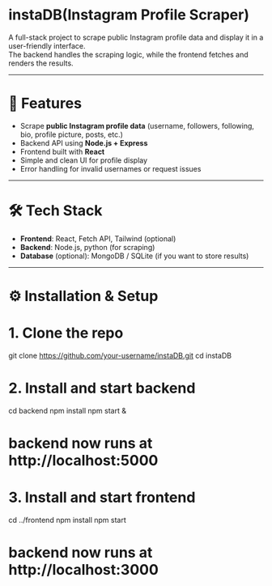 # instaDB(Instagram Profile Scraper)


A full-stack project to scrape public Instagram profile data and display it in a user-friendly interface.  
The backend handles the scraping logic, while the frontend fetches and renders the results.  

---

# 🚀 Features  
- Scrape **public Instagram profile data** (username, followers, following, bio, profile picture, posts, etc.)  
- Backend API using **Node.js + Express**  
- Frontend built with **React**  
- Simple and clean UI for profile display  
- Error handling for invalid usernames or request issues  

---

# 🛠️ Tech Stack  
- **Frontend**: React, Fetch API, Tailwind (optional)  
- **Backend**: Node.js, python (for scraping)  
- **Database** (optional): MongoDB / SQLite (if you want to store results)  

---
 
# ⚙️ Installation & Setup  

# 1. Clone the repo
git clone https://github.com/your-username/instaDB.git
cd instaDB

# 2. Install and start backend
cd backend
npm install
npm start &
# backend now runs at http://localhost:5000

# 3. Install and start frontend
cd ../frontend
npm install
npm start
# backend now runs at http://localhost:3000
